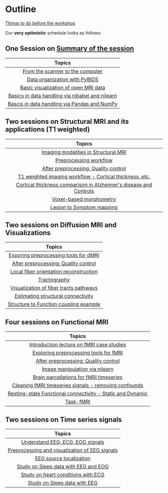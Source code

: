 # Outline

[Things to do before the workshop](https://bccl-iiith.github.io/Workshop_Neuroimaging/setup "Things to do before the workshop")

Our **very optimistic** schedule looks as follows: 

## One Session on [Summary of the session](https://bccl-iiith.github.io/Workshop_Neuroimaging/intro "Summary of the session")

| Topics |
|:-----:|
|  [From the scanner to the computer]() |
|  [Data organization with PyBIDS]() |
|  [Basic visualization of open MRI data]() |
|  [Basics in data handling via nibabel and nilearn]() |
|  [Bascis in data handling via Pandas and NumPy]() |


## Two sessions on Structural MRI and its applications (T1 weighted)

| Topics |
|:-----:|
|  [Imaging modalities in Structural MRI]() |
|  [Preprocessing workflow]() |
|  [After preprocessing: Quality control]() |
|  [T1 weighted imaging workflow - Cortical thickness, etc.]() |
|  [Cortical thickness comparison in Alzheimer's disease and Controls]() |
|  [Voxel-based morphometry]() |
|  [Lesion to Symptom mapping]() |

## Two sessions on Diffusion MRI and Visualizations

| Topics |
|:-----:|
|  [Exporing preprocessing tools for dMRI]() |
|  [After preprocessing: Quality control]() |
|  [Local fiber orientation reconstruction]() |
|  [Tractography]() |
|  [Visualization of fiber tracts pathways]() |
|  [Estimating structural connectivity]() |
|  [Structure to Function coupling example]() |

## Four sessions on Functional MRI

| Topics |
|:-----:|
|  [Introduction lecture on fMRI case studies]() |
|  [Exploring preprocessing tools for fMRI]() |
|  [After preprocessing: Quality control]() |
|  [Image manipulation via nilearn]() |
|  [Brain parcellations for fMRI timeseries]() |
|  [Cleaning fMRI timeseries signals - removing confounds]() |
|  [Resting-state Functional connectivity - Static and Dynamic]() |
|  [Task-fMRI]() |

## Two sessions on Time series signals

| Topics |
|:-----:|
|  [Understand EEG, ECG, EOG signals]() |
|  [Preprocessing and visualization of EEG signals]() |
|  [EEG source localization]() |
|  [Study on Sleep data with EEG and EOG]() |
|  [Study on heart conditions with ECG]() |
|  [Study on Sleep data with EEG]() |
